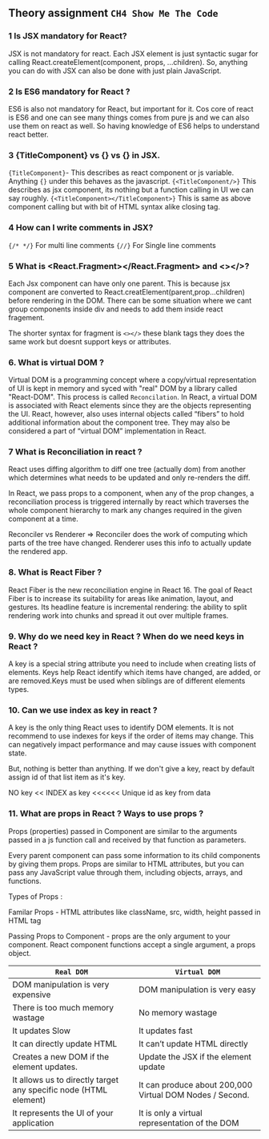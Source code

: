 ## Theory assignment `CH4 Show Me The Code`

### 1 Is JSX mandatory for React?
JSX is not mandatory for react. Each JSX element is just syntactic sugar for calling React.createElement(component, props, ...children). So, anything you can do with JSX can also be done with just plain JavaScript.

### 2 Is ES6 mandatory for React ? 
ES6 is also not mandatory for React, but important for it. Cos core of react is ES6 and one can 
see many things comes from pure js and we can also use them on react as well. So having knowledge of ES6 helps to understand react better.

### 3 {TitleComponent} vs {<TitleComponent/>} vs {<TitleComponent></TitleComponent>} in JSX.
`{TitleComponent}`- This describes as react component or js variable. Anything `{}` under this
behaves as the javascript.
`{<TitleComponent/>}` This describes as jsx component, its nothing but a function calling in UI we can say roughly.
`{<TitleComponent></TitleComponent>}` This is same as above component calling but with bit of HTML syntax alike closing tag.

### 4 How can I write comments in JSX? 
`{/* */}` For multi line comments
`{//}` For Single line comments

### 5 What is <React.Fragment></React.Fragment> and <></>? 
Each Jsx component can have only one parent. This is because jsx component are converted to React.creatElement(parent,prop...children) before rendering in the DOM. There can be some situation where we cant group components inside div and needs to add them inside react fragement.

The shorter syntax for fragment is `<></>` these blank tags they does the same work but doesnt 
support keys or attributes.

### 6. What is virtual DOM ?
Virtual DOM is a programming concept where a copy/virtual representation of UI is kept in memory and syced with "real" DOM by a library called "React-DOM". This process is called `Reconcilation`.
In React, a virtual DOM is associated with React elements since they are the objects representing the UI. React, however, also uses internal objects called “fibers” to hold additional information about the component tree. They may also be considered a part of “virtual DOM” implementation in React.

### 7 What is Reconciliation in react ? 
React uses diffing algorithm to diff one tree (actually dom) from another which determines what needs to be updated and only re-renders the diff.

In React, we pass props to a component, when any of the prop changes, a reconciliation process is triggered internally by react which traverses the whole component hierarchy to mark any changes required in the given component at a time.

Reconciler vs Renderer => Reconciler does the work of computing which parts of the tree have changed. Renderer uses this info to actually update the rendered app.

### 8. What is React Fiber ? 
React Fiber is the new reconciliation engine in React 16. The goal of React Fiber is to increase its suitability for areas like animation, layout, and gestures. Its headline feature is incremental rendering: the ability to split rendering work into chunks and spread it out over multiple frames.

### 9. Why do we need key in React ? When do we need keys in React ? 
A key is a special string attribute you need to include when creating lists of elements. Keys help React identify which items have changed, are added, or are removed.Keys must be used when siblings are of different elements types.

### 10.  Can we use index as key in react ?
A key is the only thing React uses to identify DOM elements. It is not recommend to use indexes for keys if the order of items may change. This can negatively impact performance and may cause issues with component state.

But, nothing is better than anything. If we don't give a key, react by default assign id of that list item as it's key.

NO key << INDEX as key <<<<<< Unique id as key from data

### 11. What are props in React ? Ways to use props ?

Props (properties) passed in Component are similar to the arguments passed in a js function call and received by that function as parameters.

Every parent component can pass some information to its child components by giving them props. Props are similar to HTML attributes, but you can pass any JavaScript value through them, including objects, arrays, and functions.

Types of Props :

Familar Props - HTML attributes like className, src, width, height passed in HTML  tag

Passing Props to Component - props are the only argument to your component. React component functions accept a single argument, a props object.

|   `Real DOM`    |   `Virtual DOM` |
|-------------|-----------------|
| DOM manipulation is very expensive  | DOM manipulation is very easy  | 
| There is too much memory wastage  | No memory wastage  |
| It updates Slow | It updates fast |
| It can directly update HTML | It can’t update HTML directly  |
|  Creates a new DOM if the element updates. | Update the JSX if the element update |
| It allows us to directly target any specific node (HTML element) | It can produce about 200,000 Virtual DOM Nodes / Second. |
| It represents the UI of your application | It is only a virtual representation of the DOM |





